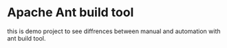 # Apache Ant build tool

this is demo project to see diffrences between manual and automation with ant build tool.
